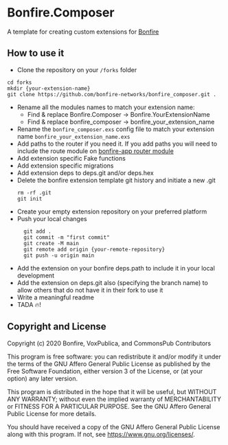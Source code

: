 # Bonfire.Composer

A template for creating custom extensions for [Bonfire](https://bonfire.cafe/)

## How to use it
- Clone the repository on your `/forks` folder
```
cd forks
mkdir {your-extension-name}
git clone https://github.com/bonfire-networks/bonfire_composer.git .
```
- Rename all the modules names to match your extension name:
    - Find & replace Bonfire.Composer -> Bonfire.YourExtensionName 
    - Find & replace bonfire_composer -> bonfire_your_extension_name
- Rename the `bonfire_composer.exs` config file to match your extension name `bonfire_your_extension_name.exs`
- Add paths to the router if you need it. If you add paths you will need to include the route module on [bonfire-app router module](https://github.com/bonfire-networks/bonfire-app/blob/main/lib/web/router.ex#L51) 
- Add extension specific Fake functions
- Add extension specific migrations
- Add extension deps to deps.git and/or deps.hex 
- Delete the bonfire extension template git history and initiate a new .git 
    ```
    rm -rf .git
    git init    
    ```
- Create your empty extension repository on your preferred platform
- Push your local changes
    ```
      git add .
      git commit -m "first commit"
      git create -M main
      git remote add origin {your-remote-repository}
      git push -u origin main
    ```
- Add the extension on your bonfire deps.path to include it in your local development
- Add the extension on deps.git also (specifying the branch name) to allow others that do not have it in their fork to use it
- Write a meaningful readme
- TADA 🔥!

## Copyright and License

Copyright (c) 2020 Bonfire, VoxPublica, and CommonsPub Contributors

This program is free software: you can redistribute it and/or modify
it under the terms of the GNU Affero General Public License as
published by the Free Software Foundation, either version 3 of the
License, or (at your option) any later version.

This program is distributed in the hope that it will be useful, but
WITHOUT ANY WARRANTY; without even the implied warranty of
MERCHANTABILITY or FITNESS FOR A PARTICULAR PURPOSE.  See the GNU
Affero General Public License for more details.

You should have received a copy of the GNU Affero General Public
License along with this program.  If not, see <https://www.gnu.org/licenses/>.
